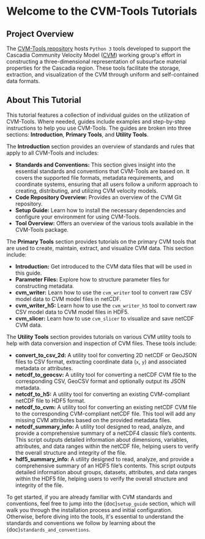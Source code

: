# Welcome to the CVM-Tools Tutorials

## Project Overview

The [CVM-Tools repository](https://github.com/cascadiaquakes/CRESCENT-CVM) hosts `Python 3` tools developed to support the Cascadia Community Velocity Model ([CVM](https://cascadiaquakes.org/cvm/)) working group's effort in constructing a three-dimensional representation of subsurface material properties for the Cascadia region. These tools facilitate the storage, extraction, and visualization of the CVM through uniform and self-contained data formats.

## About This Tutorial

This tutorial features a collection of individual guides on the utilization of CVM-Tools. Where needed, guides include examples and step-by-step instructions to help you use CVM-Tools. The guides are broken into three sections: **Introduction**, **Primary Tools**, and **Utility Tools**.

The **Introduction** section provides an overview of standards and rules that apply to all CVM-Tools and includes:

- **Standards and Conventions:** This section gives insight into the essential standards and conventions that CVM-Tools are based on. It covers the supported file formats, metadata requirements, and coordinate systems, ensuring that all users follow a uniform approach to creating, distributing, and utilizing CVM velocity models.
- **Code Repository Overview:** Provides an overview of the CVM Git repository.
- **Setup Guide:** Learn how to install the necessary dependencies and configure your environment for using CVM-Tools.
- **Tool Overview:** Offers an overview of the various tools available in the CVM-Tools package.

The **Primary Tools** section provides tutorials on the primary CVM tools that are used to create, maintain, extract, and visualize CVM data. This section include:

- **Introduction:** Get introduced to the CVM data files that will be used in this guide.
- **Parameter Files:** Explore how to structure parameter files for constructing metadata.
- **cvm_writer:** Learn how to use the `cvm_writer` tool to convert raw CSV model data to CVM model files in netCDF.
- **cvm_writer_h5:** Learn how to use the `cvm_writer_h5` tool to convert raw CSV model data to CVM model files in HDF5.
- **cvm_slicer:** Learn how to use `cvm_slicer` to visualize and save netCDF CVM data.

The **Utility Tools** section provides tutorials on various CVM utility tools to help with data conversion and inspection of CVM files. These tools include:

- **convert_to_csv_2d:** A utility tool for converting 2D netCDF or GeoJSON files to CSV format, extracting coordinate data (`x`, `y`) and associated metadata or attributes.
- **netcdf_to_geocsv:** A utility tool for converting a netCDF CVM file to the corresponding CSV, GeoCSV format and optionally output its JSON metadata.
- **netcdf_to_h5:** A utility tool for converting an existing CVM-compliant netCDF file to HDF5 format.
- **netcdf_to_cvm:** A utility tool for converting an existing netCDF CVM file to the corresponding CVM-compliant netCDF file. This tool will add any missing CVM attributes based on the provided metadata files.
- **netcdf_summary_info:** A utility tool designed to read, analyze, and provide a comprehensive summary of a netCDF4 classic file’s contents. This script outputs detailed information about dimensions, variables, attributes, and data ranges within the netCDF file, helping users to verify the overall structure and integrity of the file.
- **hdf5_summary_info:** A utility designed to read, analyze, and provide a comprehensive summary of an HDF5 file’s contents. This script outputs detailed information about groups, datasets, attributes, and data ranges within the HDF5 file, helping users to verify the overall structure and integrity of the file.

To get started, if you are already familiar with CVM standards and conventions, feel free to jump into the {doc}`setup_guide` section, which will walk you through the installation process and initial configuration. Otherwise, before diving into the tools, it's essential to understand the standards and conventions we follow by learning about the {doc}`standards_and_conventions`.
